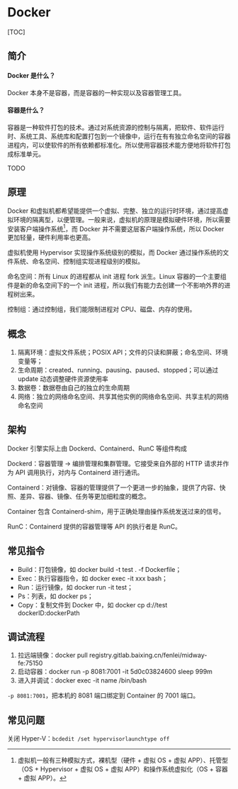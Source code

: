 # Docker

[TOC]

## 简介

#### Docker 是什么？

Docker 本身不是容器，而是容器的一种实现以及容器管理工具。

#### 容器是什么？

容器是一种软件打包的技术。通过对系统资源的控制与隔离，把软件、软件运行时、系统工具、系统库和配置打包到一个镜像中，运行在有有独立命名空间的容器进程内，可以使软件的所有依赖都标准化。所以使用容器技术能方便地将软件打包成标准单元。

TODO

## 原理

Docker 和虚拟机都希望能提供一个虚拟、完整、独立的运行时环境，通过提高虚拟环境的隔离型，以便管理。一般来说，虚拟机的原理是模拟硬件环境，所以需要安装客户端操作系统[^模拟硬件]，而 Docker 并不需要这层客户端操作系统，所以 Docker 更加轻量，硬件利用率也更高。

[^模拟硬件]: 虚拟机一般有三种模拟方式，裸机型（硬件 + 虚拟 OS + 虚拟 APP）、托管型（OS + Hypervisor + 虚拟 OS + 虚拟 APP）和操作系统虚拟化（OS + 容器 + 虚拟 APP）。

虚拟机使用 Hypervisor 实现操作系统级别的模拟，而 Docker 通过操作系统的文件系统、命名空间、控制组实现进程级别的模拟。

命名空间：所有 Linux 的进程都从 init 进程 fork 派生。Linux 容器的一个主要组件是新的命名空间下的一个 init 进程，所以我们有能力去创建一个不影响外界的进程树出来。

控制组：通过控制组，我们能限制进程对 CPU、磁盘、内存的使用。

## 概念

1. 隔离环境：虚拟文件系统；POSIX API；文件的只读和屏蔽；命名空间、环境变量等；
2. 生命周期：created、running、pausing、paused、stopped；可以通过 update 动态调整硬件资源使用率
3. 数据卷：数据卷由自己的独立的生命周期
4. 网络：独立的网络命名空间、共享其他实例的网络命名空间、共享主机的网络命名空间

## 架构

Docker 引擎实际上由 Dockerd、Containerd、RunC 等组件构成

Dockerd：容器管理 -> 编排管理和集群管理。它接受来自外部的 HTTP 请求并作为 API 调用执行，对内与 Containerd 进行通讯。

Containerd：对镜像、容器的管理提供了一个更进一步的抽象，提供了内容、快照、差异、容器、镜像、任务等更加细粒度的概念。

Container 包含 Containerd-shim，用于正确处理由操作系统发送过来的信号。

RunC：Containerd 提供的容器管理等 API 的执行者是 RunC。

## 常见指令

- Build：打包镜像，如 docker build -t test . -f Dockerfile；
- Exec：执行容器指令，如 docker exec -it xxx bash；
- Run：运行镜像，如 docker run -it test；
- Ps：列表，如 docker ps；
- Copy：复制文件到 Docker 中，如 docker cp d://test dockerID:dockerPath

## 调试流程

1. 拉远端镜像：docker pull registry.gitlab.baixing.cn/fenlei/midway-fe:75150
2. 启动容器：docker run -p 8081:7001 -it 5d0c03824600 sleep 999m
3. 进入并调试：docker exec -it name /bin/bash

`-p 8081:7001`，把本机的 8081 端口绑定到 Container 的 7001 端口。

## 常见问题

关闭 Hyper-V：`bcdedit /set hypervisorlaunchtype off`
